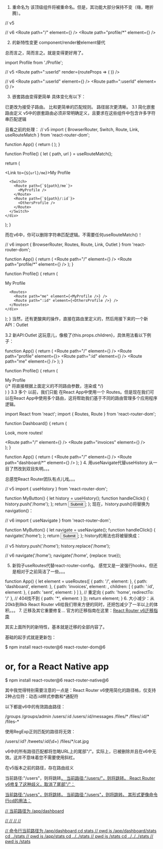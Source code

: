 1. <Switch>重命名为<Routes>
该顶级组件将被重命名。但是，其功能大部分保持不变（嗨，瞎折腾）。

// v5
<Switch>
    <Route exact path="/"><Home /></Route>
    <Route path="/profile"><Profile /></Route>
</Switch>

// v6
<Routes>
    <Route path="/" element={<Home />} />
    <Route path="profile/*" element={<Profile />} />
</Routes>

2. <Route>的新特性变更
component/render被element替代

总而言之，简而言之。就是变得更好用了。

import Profile from './Profile';

// v5
<Route path=":userId" component={Profile} />
<Route
  path=":userId"
  render={routeProps => (
    <Profile routeProps={routeProps} animate={true} />
  )}
/>

// v6
<Route path=":userId" element={<Profile />} />
<Route path=":userId" element={<Profile animate={true} />} />

3. 嵌套路由变得更简单
具体变化有以下：

<Route children> 已更改为接受子路由。
比<Route exact>和<Route strict>更简单的匹配规则。
<Route path> 路径层次更清晰。
3.1 简化嵌套路由定义
v5中的嵌套路由必须非常明确定义，且要求在这些组件中包含许多字符串匹配逻辑

且看之前的处理：
// v5
import {
  BrowserRouter,
  Switch,
  Route,
  Link,
  useRouteMatch
} from 'react-router-dom';

function App() {
  return (
    <BrowserRouter>
      <Switch>
        <Route exact path="/" component={Home} />
        <Route path="/profile" component={Profile} />
      </Switch>
    </BrowserRouter>
  );
}

function Profile() {
  let { path, url } = useRouteMatch();

  return (
    <div>
      <nav>
        <Link to={`${url}/me`}>My Profile</Link>
      </nav>

      <Switch>
        <Route path={`${path}/me`}>
          <MyProfile />
        </Route>
        <Route path={`${path}/:id`}>
          <OthersProfile />
        </Route>
      </Switch>
    </div>
  );
}

而在v6中，你可以删除字符串匹配逻辑。不需要任何useRouteMatch()！

// v6
import {
  BrowserRouter,
  Routes,
  Route,
  Link,
  Outlet
} from 'react-router-dom';

function App() {
  return (
    <BrowserRouter>
      <Routes>
        <Route path="/" element={<Home />} />
        <Route path="profile/*" element={<Profile/>} />
      </Routes>
    </BrowserRouter>
  );
}

function Profile() {
  return (
    <div>
      <nav>
        <Link to="me">My Profile</Link>
      </nav>

      <Routes>
        <Route path="me" element={<MyProfile />} />
        <Route path=":id" element={<OthersProfile />} />
      </Routes>
    </div>
  );
}
当然，还有更酸爽的操作，直接在路由里定义<Route>的<Route>，然后用接下来的一个新API：Outlet

3.2 新API:Outlet
这玩意儿，像极了{this.props.children}，具体用法看以下例子：

function App() {
  return (
    <BrowserRouter>
      <Routes>
        <Route path="/" element={<Home />} />
        <Route path="profile" element={<Profile />}>
          <Route path=":id" element={<MyProfile />} />
          <Route path="me" element={<OthersProfile />} />
        </Route>
      </Routes>
    </BrowserRouter>
  );
}

function Profile() {
  return (
    <div>
      <nav>
        <Link to="me">My Profile</Link>
      </nav>
        {/*
       将直接根据上面定义的不同路由参数，渲染<MyProfile />或<OthersProfile />
        */}
      <Outlet />
    </div>
  )
}
3.3 多个<Routes />
以前，我们只能 在React App中使用一个 Routes。但是现在我们可以在React App中使用多个路由，这将帮助我们基于不同的路由管理多个应用程序逻辑。

import React from 'react';
import { Routes, Route } from 'react-router-dom';

function Dashboard() {
  return (
    <div>
      <p>Look, more routes!</p>
      <Routes>
        <Route path="/" element={<DashboardGraphs />} />
        <Route path="invoices" element={<InvoiceList />} />
      </Routes>
    </div>
  );
}

function App() {
  return (
    <Routes>
      <Route path="/" element={<Home />} />
      <Route path="dashboard/*" element={<Dashboard />} />
    </Routes>
  );
}
4. 用useNavigate代替useHistory
从一目了然改到双目失明。。。

总感觉React Router团队有点儿戏。。。

// v5
import { useHistory } from 'react-router-dom';

function MyButton() {
  let history = useHistory();
  function handleClick() {
    history.push('/home');
  };
  return <button onClick={handleClick}>Submit</button>;
};
现在，history.push()将替换为navigation()：

// v6
import { useNavigate } from 'react-router-dom';

function MyButton() {
  let navigate = useNavigate();
  function handleClick() {
    navigate('/home');
  };
  return <button onClick={handleClick}>Submit</button>;
};
history的用法也将被替换成：

// v5
history.push('/home');
history.replace('/home');

// v6
navigate('/home');
navigate('/home', {replace: true});


5. 新钩子useRoutes代替react-router-config。
感觉又是一波强行hooks，但还是相对于之前简洁了一些。。。

function App() {
  let element = useRoutes([
    { path: '/', element: <Home /> },
    { path: 'dashboard', element: <Dashboard /> },
    { path: 'invoices',
      element: <Invoices />,
      children: [
        { path: ':id', element: <Invoice /> },
        { path: 'sent', element: <SentInvoices /> }
      ]
    },
    // 重定向
    { path: 'home', redirectTo: '/' },
    // 404找不到
    { path: '*', element: <NotFound /> }
  ]);
  return element;
}
6. 大小减少：从20kb到8kb
React Router v6给我们带来方便的同时，还把包减少了一半以上的体积。。。
7. 迁移及其它重要修复…
官方的迁移指南在这里：[React Router v6迁移指南](https://github.com/remix-run/react-router/blob/dev/docs/advanced-guides/migrating-5-to-6.md)

其实上面所列的新特性，基本就是迁移的全部内容了。

基础的起手式就是更新包：

$ npm install react-router@6 react-router-dom@6
# or, for a React Native app
$ npm install react-router@6 react-router-native@6

其中我觉得特别需要注意的一点是：React Router v6使用简化的路径格，仅支持2种占位符：动态:id样式参数和*通配符

以下都是v6中的有效路由路径：

/groups
/groups/admin
/users/:id
/users/:id/messages
/files/*
/files/:id/*
/files-*

使用RegExp正则匹配的路径将无效：

/users/:id?
/tweets/:id(\d+)
/files/*/cat.jpg

v6中的所有路径匹配都将忽略URL上的尾部"/"。实际上，<Route strict>已被删除并且在v6中无效。这并不意味着您不需要使用斜杠。

在v5版本之前的路径，存在路由歧义

当前路径:"/users"，则<Link to="me">将跳转<a href="/me">。
当前路径:"/users/"，则<Link to="me">将跳转<a href="/users/me">。
React Router v6修复了这种歧义，取消了尾部"/"：

当前路径:"/users"，则<Link to="me">将跳转<a href="/users/me">。
当前路径:"/users"，则<Link to="../me">将跳转<a href="/me">。
其形式更像命令行cd的用法：

// 当前路径为 /app/dashboard 

<Link to="stats">               // <a href="/app/dashboard/stats">
<Link to="../stats">            // <a href="/app/stats">
<Link to="../../stats">         // <a href="/stats">
<Link to="../../../stats">      // <a href="/stats">

// 命令行当前路径为 /app/dashboard
cd stats                        // pwd is /app/dashboard/stats
cd ../stats                     // pwd is /app/stats
cd ../../stats                  // pwd is /stats
cd ../../../stats               // pwd is /stats
